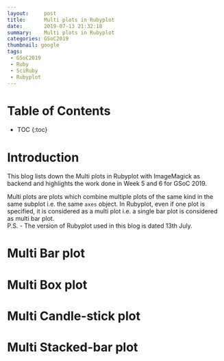 ```yaml
---
layout:     post
title:      Multi plots in Rubyplot
date:       2019-07-13 21:32:18
summary:    Multi plots in Rubyplot
categories: GSoC2019
thumbnail: google
tags:
 - GSoC2019
 - Ruby
 - SciRuby
 - Rubyplot
---
```

# Table of Contents
* TOC
{:toc}

# Introduction
This blog lists down the Multi plots in Rubyplot with ImageMagick as backend and highlights the work done in Week 5 and 6 for GSoC 2019.  
  
Multi plots are plots which combine multiple plots of the same kind in the same subplot i.e. the same `axes` object. In Rubyplot, even if one plot is specified, it is considered as a multi plot i.e. a single bar plot is considered as multi bar plot.  
P.S. - The version of Rubyplot used in this blog is dated 13th July.  
  
# Multi Bar plot

# Multi Box plot

# Multi Candle-stick plot

# Multi Stacked-bar plot
